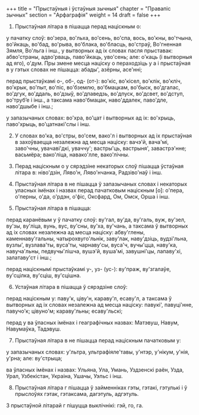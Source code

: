 +++
title = "Прыстаўныя і ўстаўныя зычныя"
chapter = "Правапic зычных"
section = "Арфаграфія"
weight = 14
draft = false
+++

1. Прыстаўная літара в пішацца перад націскным о:

у пачатку слоў: во'зера, во'льха, во'сень, во'спа, вось, во'кны, во'тчына, во'йкаць, во'бад, во'рыва, во'блака, во'бласць, во'страў, Во'гненная Зямля, Во'льга і інш., у вытворных ад іх словах пасля прыставак: абво'страны, адво'рваць, паво'йкаць, уво'сень; але: о'каць (і вытворныя ад яго), о'дум. Пры змене месца націску о пераходзіць у а і прыстаўная в у гэтых словах не пішацца: абады', азёрны, асе'нні;

перад прыстаўкамі о-, об-, од- (от-): во'кіс, во'кісел, во'клік, во'кліч, во'крык, во'пыт, во'піс, во'бземлю, во'бмацкам, во'быск, во'дгалас, во'дгук, во'ддаль, во'дзыў, во'дпаведзь, во'дпуск, во'дсвет, во'дступ, во'труб’е і інш., а таксама наво'бмацак, наво'ддалек, паво'дле, наво'дшыбе і інш.;

у запазычаных словах: во'хра, во'цат і вытворных ад іх: во'хрыць, паво'хрыць, вo'цатнакі'слы і інш.

2. У словах во'ка, во'стры, во'сем, вако'л і вытворных ад іх прыстаўная в захоўваецца незалежна ад месца націску: вачэ'й, вача'мі, заво'чны, увачаві'дкі, уваччу'; вастры'ць, вастрыня', завастрэ'нне; васьмёра; вако'ліца, навако'лле, вако'лічны.

3. Перад націскным о у сярэдзіне некаторых слоў пішацца ўстаўная літара в: ніво'дзін, Ляво'н, Ляво'нчанка, Радзіво'наў і інш.

4. Прыстаўная літара в не пішацца ў запазычаных словах і некаторых уласных імёнах і назвах перад пачатковым націскным [о]: о'пера, о'перны, о'да, о'рдэн, о'фіс, Оксфард, Ом, Омск, Орша і інш.

5. Прыстаўная літара в пішацца:

перад каранёвым у ў пачатку слоў: ву'гал, ву'да, ву'галь, вуж, ву'зел, ву'зы, ву'ліца, вунь, вус, ву'сны, ву'ха, ву'чань, а таксама ў вытворных ад іх словах незалежна ад месца націску: абву'глены, каменнаву'гальны, чатырохвуго'льнік, заву'лак, наву'дзіць, вудзі'льна, вузлы', вузлава'ты, вуса'ты, чарнаву'сы, вуса'ч, вучы'цца, наву'ка, навуча'льны, педвучы'лішча, вушэ'й, вуша'мі, завушні'цы, лапаву'хі, залатаву'ст і інш.;

перад націскнымі прыстаўкамі у-, уз- (ус-): ву'праж, ву'згалаўе, ву'сцілка, ву'сціш, ву'сцішна.

6. Устаўная літара в пішацца ў сярэдзіне слоў:

перад націскным у: паву'к, ціву'н, караву'л, есаву'л, а таксама ў вытворных ад іх словах незалежна ад месца націску: павукі', павуці'нне, павучо'к; цівуно'м; караву'льны; есаву'льскі;

перад у ва ўласных імёнах і геаграфічных назвах: Матэвуш, Навум, Навумаўка, Тадэвуш.

7. Прыстаўная літара в не пішацца перад націскным пачатковым у:

у запазычаных словах: у'льтра, ультрафіяле'тавы, у'нтэр, у'нікум, у'нія, у'рна; але: ву'стрыца;

ва ўласных імёнах і назвах: Ульяна, Ула, Умань, Уздзенскі раён, Узда, Урал, Узбекістан, Украіна, Ушачы, Уэльс і інш.

8. Прыстаўная літара г пішацца ў займенніках гэты, гэтакі, гэтулькі і ў прыслоўях гэтак, гэтаксама, дагэтуль, адгэтуль.

З прыстаўной літарай г пішуцца выклічнікі: гэй, го, га.